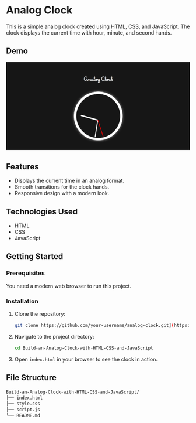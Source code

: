 # Analog Clock

This is a simple analog clock created using HTML, CSS, and JavaScript. The clock displays the current time with hour, minute, and second hands.

## Demo

![Analog Clock](https://github.com/SahanDilusha/Build-an-Analog-Clock-with-HTML-CSS-and-JavaScript/blob/c0f8fa30fb715b4d3bb30a5e48f169cf2db1edaa/Screenshot.png)

## Features

- Displays the current time in an analog format.
- Smooth transitions for the clock hands.
- Responsive design with a modern look.

## Technologies Used

- HTML
- CSS
- JavaScript

## Getting Started

### Prerequisites

You need a modern web browser to run this project.

### Installation

1. Clone the repository:

    ```bash
    git clone https://github.com/your-username/analog-clock.git](https://github.com/SahanDilusha/Build-an-Analog-Clock-with-HTML-CSS-and-JavaScript.git
    ```

2. Navigate to the project directory:

    ```bash
    cd Build-an-Analog-Clock-with-HTML-CSS-and-JavaScript
    ```

3. Open `index.html` in your browser to see the clock in action.

## File Structure

```plaintext
Build-an-Analog-Clock-with-HTML-CSS-and-JavaScript/
├── index.html
├── style.css
├── script.js
└── README.md

